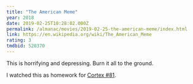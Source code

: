 ```yaml
---
title: "The American Meme"
year: 2018
date: 2019-02-25T10:28:02.000Z
permalink: /almanac/movies/2019-02-25-the-american-meme/index.html
link: https://en.wikipedia.org/wiki/The_American_Meme
rating: 3
tmdbid: 520370
---
```


This is horrifying and depressing. Burn it all to the ground.

I watched this as homework for [Cortex #81](https://www.relay.fm/cortex/81).
